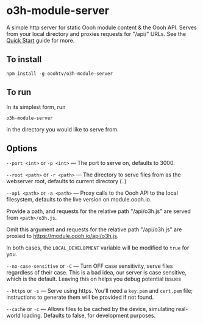 # o3h-module-server

A simple http server for static Oooh module content &amp; the Oooh API. Serves from your local directory and proxies requests for "/api/" URLs. See the [Quick Start](https://module.oooh.io/docs/tutorial-30-quickStart.html) guide for more.

## To install

`npm install -g ooohtv/o3h-module-server`

## To run

In its simplest form, run
 
```o3h-module-server```

in the directory you would like to serve from.

## Options

`--port <int>` or `-p <int>` — The port to serve on, defaults to 3000.

`--root <path>` or `-r <path>` — The directory to serve files from as the webserver root, defaults to current directory (`.`)

`--api <path>` or `-a <path>` — Proxy calls to the Oooh API to the local filesystem, defaults to the live version on module.oooh.io.

Provide a path, and requests for the relative path "/api/o3h.js" are served from `<path>/o3h.js`.

Omit this argument and requests for the relative path "/api/o3h.js" are proxied to https://module.oooh.io/api/o3h.js.

In both cases, the `LOCAL_DEVELOPMENT` variable will be modified to `true` for you.

`--no-case-sensitive` or `-C` — Turn OFF case sensitivity, serve files regardless of their case. This is a bad idea, our server is case sensitive, which is the default. Leaving this on helps you debug potential issues

`--https` or `-s` — Serve using https. You'll need a `key.pem` and `cert.pem` file; instructions to generate them will be provided if not found.

`--cache` or `-c` — Allows files to be cached by the device, simulating real-world loading. Defaults to false, for development purposes.
